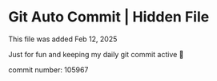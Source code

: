 # Git Auto Commit | Hidden File

This file was added Feb 12, 2025

Just for fun and keeping my daily git commit active 🤪

commit number: 105967

